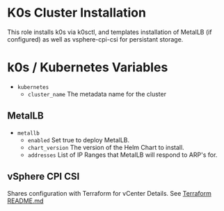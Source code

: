 # K0s Cluster Installation

This role installs k0s via k0sctl, and templates installation of MetalLB (if configured) as well as vsphere-cpi-csi for persistant storage.

# k0s / Kubernetes Variables
- `kubernetes`
  * `cluster_name` The metadata name for the cluster

## MetalLB
- `metallb`
  * `enabled` Set true to deploy MetalLB.
  * `chart_version` The version of the Helm Chart to install.
  * `addresses` List of IP Ranges that MetalLB will respond to ARP's for.

## vSphere CPI CSI
Shares configuration with Terraform for vCenter Details. See [Terraform README.md](ansible/roles/terraform/README.md)